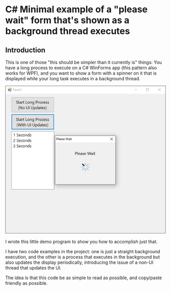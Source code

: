 # C# Minimal example of a "please wait" form that's shown as a background thread executes
## Introduction
This is one of those "this should be simpler than it currently is" things: You have a long process to execute on a C# WinForms app (this pattern also works for WPF), and you want to show a form with a spinner on it that is displayed while your long task executes in a background thread.

![Screen capture](https://github.com/gmagana/csharp-please-wait-box/raw/master/PleaseWaitBoxCapture.png)

I wrote this little demo program to show you how to accomplish just that.

I have two code examples in the project: one is just a straight background execution, and the other is a process that executes in the background but also updates the display periodically, introducing the issue of a non-UI thread that updates the UI.

The idea is that this code be as simple to read as possible, and copy/paste friendly as possible.